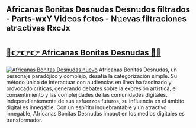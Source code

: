 ## Africanas Bonitas Desnudas D𝚎sn𝚞dos filtr𝚊dos - Parts-wxY Vid𝚎os f𝚘tos - N𝚞evas filtr𝚊ciones atr𝚊ctivas RxcJx

# <h2><a href="http://mb4tdo.tromn.icu/?c=Africanas+Bonitas+Desnudas">🔗👉👉👉 Africanas Bonitas Desnudas 🔗🔗</a></h2>

[![Africanas Bonitas Desnudas nuevo](https://i.imgur.com/pEAQMta.gif)](http://mb4tdo.tromn.icu/?c=Africanas+Bonitas+Desnudas)
Africanas Bonitas Desnudas, un personaje paradójico y complejo, desafía la categorización simple. Su método único de interactuar con audiencias en línea ha fascinado y provocado críticas, generando debates sobre la expresión artística, el consentimiento y las complejidades de las comunidades digitales. Independientemente de sus esfuerzos futuros, su influencia en el ámbito digital es innegable. Con un espíritu inquebrantable y un atractivo innegable, Africanas Bonitas Desnudas impact en los medios digitales es transformador.
